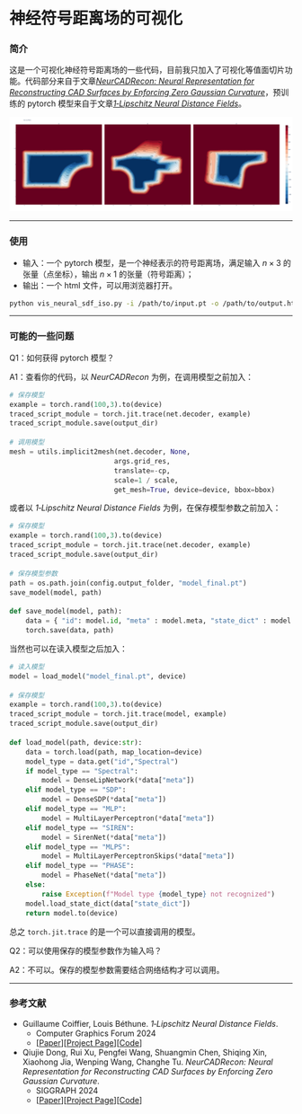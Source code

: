 # 神经符号距离场的可视化

### 简介

这是一个可视化神经符号距离场的一些代码，目前我只加入了可视化等值面切片功能。代码部分来自于文章[*NeurCADRecon: Neural Representation for Reconstructing CAD Surfaces by Enforcing Zero Gaussian Curvature*]，预训练的 pytorch 模型来自于文章[*1‐Lipschitz Neural Distance Fields*]。

![fandisk-1-lip-sdf](.assets/newplot.png)

---

### 使用

- 输入：一个 pytorch 模型，是一个神经表示的符号距离场，满足输入 $n\times 3$ 的张量（点坐标），输出 $n\times 1$ 的张量（符号距离）；
- 输出：一个 html 文件，可以用浏览器打开。

  
```bash
python vis_neural_sdf_iso.py -i /path/to/input.pt -o /path/to/output.html
```

---

### 可能的一些问题

Q1：如何获得 pytorch 模型？

A1：查看你的代码，以 *NeurCADRecon* 为例，在调用模型之前加入：
```python
# 保存模型
example = torch.rand(100,3).to(device)
traced_script_module = torch.jit.trace(net.decoder, example)
traced_script_module.save(output_dir)

# 调用模型
mesh = utils.implicit2mesh(net.decoder, None,
                          args.grid_res,
                          translate=-cp,
                          scale=1 / scale,
                          get_mesh=True, device=device, bbox=bbox)
```
或者以 *1‐Lipschitz Neural Distance Fields* 为例，在保存模型参数之前加入：
```python
# 保存模型
example = torch.rand(100,3).to(device)
traced_script_module = torch.jit.trace(net.decoder, example)
traced_script_module.save(output_dir)

# 保存模型参数
path = os.path.join(config.output_folder, "model_final.pt")
save_model(model, path)

def save_model(model, path):
    data = { "id": model.id, "meta" : model.meta, "state_dict" : model.state_dict()}
    torch.save(data, path)
```
当然也可以在读入模型之后加入：
```python
# 读入模型
model = load_model("model_final.pt", device)

# 保存模型
example = torch.rand(100,3).to(device)
traced_script_module = torch.jit.trace(model, example)
traced_script_module.save(output_dir)

def load_model(path, device:str):
    data = torch.load(path, map_location=device)
    model_type = data.get("id","Spectral")
    if model_type == "Spectral":
        model = DenseLipNetwork(*data["meta"])
    elif model_type == "SDP":
        model = DenseSDP(*data["meta"])
    elif model_type == "MLP":
        model = MultiLayerPerceptron(*data["meta"])
    elif model_type == "SIREN":
        model = SirenNet(*data["meta"])
    elif model_type == "MLPS":
        model = MultiLayerPerceptronSkips(*data["meta"])
    elif model_type == "PHASE":
        model = PhaseNet(*data["meta"])
    else:
        raise Exception(f"Model type {model_type} not recognized")
    model.load_state_dict(data["state_dict"])
    return model.to(device)
```
总之 `torch.jit.trace` 的是一个可以直接调用的模型。

Q2：可以使用保存的模型参数作为输入吗？

A2：不可以。保存的模型参数需要结合网络结构才可以调用。

---

### 参考文献
- Guillaume Coiffier, Louis Béthune. *1‐Lipschitz Neural Distance Fields*.
  - Computer Graphics Forum 2024
  - [[Paper](https://arxiv.org/abs/2407.09505)][[Project Page](https://gcoiffier.github.io/publications/onelipsdf/)][[Code](https://github.com/GCoiffier/1-Lipschitz-Neural-Distance-Fields)]
- Qiujie Dong, Rui Xu, Pengfei Wang, Shuangmin Chen, Shiqing Xin, Xiaohong Jia, Wenping Wang, Changhe Tu. *NeurCADRecon: Neural Representation for Reconstructing CAD Surfaces by Enforcing Zero Gaussian Curvature*.
  - SIGGRAPH 2024
  - [[Paper](https://dl.acm.org/doi/10.1145/3658171)][[Project Page](https://qiujiedong.github.io/publications/NeurCADRecon/)][[Code](https://github.com/QiujieDong/NeurCADRecon)]

[*NeurCADRecon: Neural Representation for Reconstructing CAD Surfaces by Enforcing Zero Gaussian Curvature*]: https://dl.acm.org/doi/10.1145/3658171

[*1‐Lipschitz Neural Distance Fields*]: https://arxiv.org/abs/2407.09505
